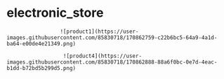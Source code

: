 # electronic_store
                     ![product1](https://user-images.githubusercontent.com/85830718/170862759-c22b6bc5-64a9-4a1d-ba64-e00de4e21349.png)

                      ![product4](https://user-images.githubusercontent.com/85830718/170862888-88a6f0bc-0e7d-4eac-b1dd-b72bd5b299d5.png)
